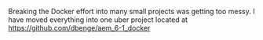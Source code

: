 Breaking the Docker effort into many small projects was getting too messy. 
I have moved everything into one uber project located at https://github.com/dbenge/aem_6-1_docker

